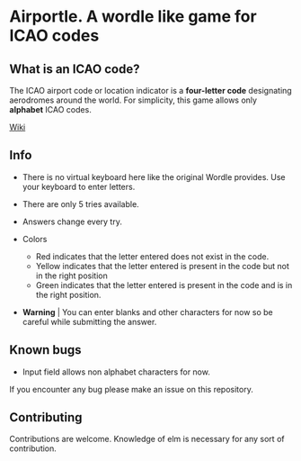 # Airportle. A wordle like game for ICAO codes

## What is an ICAO code?

The ICAO airport code or location indicator is a **four-letter code** designating aerodromes around the world.
For simplicity, this game allows only **alphabet** ICAO codes.

[Wiki](https://en.wikipedia.org/wiki/ICAO_airport_code)

## Info

- There is no virtual keyboard here like the original Wordle provides. Use your keyboard to enter letters.

- There are only 5 tries available.

- Answers change every try.

- Colors
  - Red indicates that the letter entered does not exist in the code.
  - Yellow indicates that the letter entered is present in the code but not in the right position
  - Green indicates that the letter entered is present in the code and is in the right position.

- **Warning** | You can enter blanks and other characters for now so be careful while submitting the answer.

## Known bugs

- Input field allows non alphabet characters for now.

If you encounter any bug please make an issue on this repository.

## Contributing

Contributions are welcome. Knowledge of elm is necessary for any sort of contribution.
